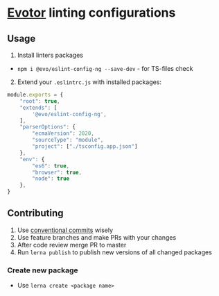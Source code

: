 # [Evotor](https://evotor.ru) linting configurations

## Usage

1. Install linters packages

* `npm i @evo/eslint-config-ng --save-dev` - for TS-files check

2. Extend your `.eslintrc.js` with installed packages:

```javascript
module.exports = {
    "root": true,
    "extends": [
        '@evo/eslint-config-ng',
    ],
    "parserOptions": {
        "ecmaVersion": 2020,
        "sourceType": "module",
        "project": ["./tsconfig.app.json"]
    },
    "env": {
        "es6": true,
        "browser": true,
        "node": true
    },
}
```

## Contributing

1. Use [conventional commits](https://www.conventionalcommits.org/en/v1.0.0/) wisely
2. Use feature branches and make PRs with your changes
3. After code review merge PR to master
4. Run `lerna publish` to publish new versions of all changed packages

### Create new package

- Use `lerna create <package name>`
